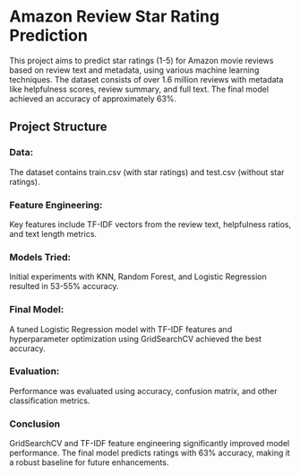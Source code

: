 # Amazon Review Star Rating Prediction

This project aims to predict star ratings (1-5) for Amazon movie reviews based on review text and metadata, using various machine learning techniques. The dataset consists of over 1.6 million reviews with metadata like helpfulness scores, review summary, and full text. The final model achieved an accuracy of approximately 63%.

## Project Structure
### Data: 
The dataset contains train.csv (with star ratings) and test.csv (without star ratings).
### Feature Engineering: 
Key features include TF-IDF vectors from the review text, helpfulness ratios, and text length metrics.
### Models Tried: 
Initial experiments with KNN, Random Forest, and Logistic Regression resulted in 53-55% accuracy.
### Final Model: 
A tuned Logistic Regression model with TF-IDF features and hyperparameter optimization using GridSearchCV achieved the best accuracy.
### Evaluation: 
Performance was evaluated using accuracy, confusion matrix, and other classification metrics.
### Conclusion
GridSearchCV and TF-IDF feature engineering significantly improved model performance. The final model predicts ratings with 63% accuracy, making it a robust baseline for future enhancements.


